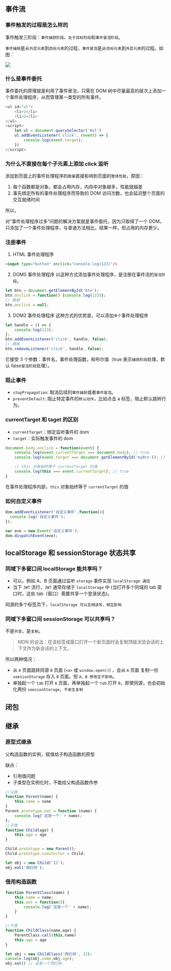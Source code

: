 ## 事件流

### 事件触发的过程是怎么样的

事件触发三阶段：`事件捕获阶段`、`处于目标阶段`和`事件冒泡阶段`。

`事件捕获`是从`外层元素`到`目标元素`的过程，`事件冒泡`是从`目标元素`到`外层元素`的过程。如图：

![](https://chao31.github.io/pics/img/202303061415032.png)

### 什么是事件委托

事件委托的原理就是利用了事件冒泡，只需在 DOM 树中尽量最高的层次上添加一个事件处理程序，从而管理某一类型的所有事件。
```js
<ul id="ul">
	<li>1</li>
    <li>2</li>
</ul>
<script>
	let ul = document.querySelector('#ul')
	ul.addEventListener('click', (event) => {
		console.log(event.target);
	})
</script>
```

### 为什么不直接在每个子元素上添加 click 监听

添加到页面上的事件处理程序的`数量`直接影响到页面的`整体性能`，原因：

1. 每个函数都是对象，都会占用内存，内存中对象越多，性能就越差
2. 事先绑定所有的事件处理程序而导致的 DOM 访问次数，也会延迟整个页面的交互就绪时间

所以，

对“事件处理程序过多”问题的解决方案就是事件委托，因为只取得了一个 DOM，只添加了一个事件处理程序，与普通方法相比，结果一样，但占用的内存更少。

### 注册事件

1. HTML 事件处理程序
```html
<input type="button" onclick="console.log(123)"/>
```

2. DOM0 事件处理程序
以这种方式添加事件处理程序，是注册在事件流的`冒泡阶段`。
```js
let btn = document.getElementById('btn');
btn.onclick = function() {console.log(123)};
// 移除
btn.onclick = null;
```

3. DOM2 事件处理程序
这种方式的优势是，可以添加`多个`事件处理程序
```js
let handle = () => {
    console.log(123);
};
btn.addEventListener('click', handle, false);
// 移除
btn.removeListener('click', handle, false);
```
它接受 3 个参数：事件名，事件处理函数，和布尔值（true 表示`捕获阶段`处理，默认 false`冒泡阶段`处理）。

### 阻止事件

- `stopPropagation`: 取消后续的`事件捕获`或者`事件冒泡`。
- `preventDefault`: 阻止特定事件的`默认动作`，比如点击 a 标签，阻止默认跳转行为。

### currentTarget 和 taget 的区别

- `currentTarget`：绑定监听事件的 dom
- `target`：实际触发事件的 dom

```js
document.body.onclick = function(event) {
    console.log(event.currentTarget === document.body); // true
    console.log(event.target === document.getElementById('myBtn')); // true

    // this 对象始终等于 currentTarget 的值
    console.log(this === event.currentTarget); // true
}
```
在事件处理程序内部，`this` 对象始终等于 `currentTarget` 的值
### 如何自定义事件

```js
dom.addEventListener('自定义事件',function(){
  console.log('自定义事件');
});

var eve = new Event('自定义事件');
dom.dispatchEvent(eve);
```

## localStorage 和 sessionStorage 状态共享

### 同域下多窗口间 localStorage 能共享吗？

- 可以，例如 A、B 页面通过监听 `storage` 事件实现 `localStorage 通信`
- 当下 `JWT` 流行，`JWT` 通常存储于 `localStorage` 中 (当打开多个同域的 tab 窗口时，这些 tab（窗口）需要共享一个登录状态)。

同源的多个标签页下，`localStorage 可以互相读写，相互影响`

### 同域下多窗口间 sessionStorage 可以共享吗？

不是`共享`，是`复制`。

> MDN 的说法：在该标签或窗口打开一个新页面时会复制顶级浏览会话的上下文作为新会话的上下文。

所以两种情况：

- 从 `A` 页面跳转同源 `B` 页面 (`<a>` 或 `window.open()`) ，会从 `A` 页面 复制一份 `seesionStorage` 存入 `B` 页面，但 `A、B 修改互不影响`。
- 单独起一个 `tab` 打开 `A` 页面，再单独起一个 `tab` 打开 `B`，即使同源，也会初始化两份 `seesionStorage`，`不发生复制`

## 闭包

## 继承

### 原型式继承

父构造函数的实例，赋值给子构造函数的原型

缺点：
- 引用值问题
- 子类型在实例化时，不能给父构造函数传参

```js
//父类
function Parent(name) {
    this.name = name
}
Parent.prototype.eat = function (name) {
    console.log('这是一个' + name);
};
//子类
function Child(age) {
    this.age = age
}

Child.prototype = new Parent();
Child.prototype.constuctor = Child;

let obj = new Child('12');
obj.eat('西红柿');
```

### 借用构造函数

```js
function ParentClass(name) {
    this.name = name;
    this.eat = function(){
        console.log('这是一个' + name);
    }
}

//子类
function ChildClass(name,age) {
    ParentClass.call(this,name)
    this.age = age
}

let obj = new ChildClass('西红柿', 22);
console.log(obj.name,obj.age);
obj.eat() // 这是一个西红柿
```
